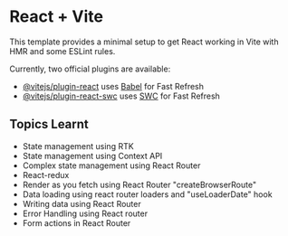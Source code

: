 # React + Vite

This template provides a minimal setup to get React working in Vite with HMR and some ESLint rules.

Currently, two official plugins are available:

- [@vitejs/plugin-react](https://github.com/vitejs/vite-plugin-react/blob/main/packages/plugin-react/README.md) uses [Babel](https://babeljs.io/) for Fast Refresh
- [@vitejs/plugin-react-swc](https://github.com/vitejs/vite-plugin-react-swc) uses [SWC](https://swc.rs/) for Fast Refresh

## Topics Learnt

- State management using RTK
- State management using Context API
- Complex state management using React Router
- React-redux
- Render as you fetch using React Router "createBrowserRoute"
- Data loading using react router loaders and "useLoaderDate" hook
- Writing data using React Router 
- Error Handling using React router
- Form actions in React Router